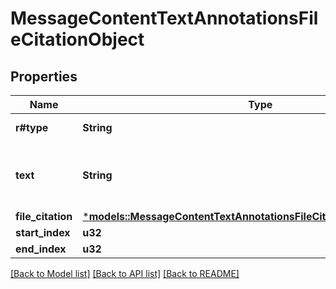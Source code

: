 # MessageContentTextAnnotationsFileCitationObject

## Properties
Name | Type | Description | Notes
------------ | ------------- | ------------- | -------------
**r#type** | **String** | Always `file_citation`. | 
**text** | **String** | The text in the message content that needs to be replaced. | 
**file_citation** | [***models::MessageContentTextAnnotationsFileCitationObjectFileCitation**](MessageContentTextAnnotationsFileCitationObject_file_citation.md) |  | 
**start_index** | **u32** |  | 
**end_index** | **u32** |  | 

[[Back to Model list]](../README.md#documentation-for-models) [[Back to API list]](../README.md#documentation-for-api-endpoints) [[Back to README]](../README.md)


